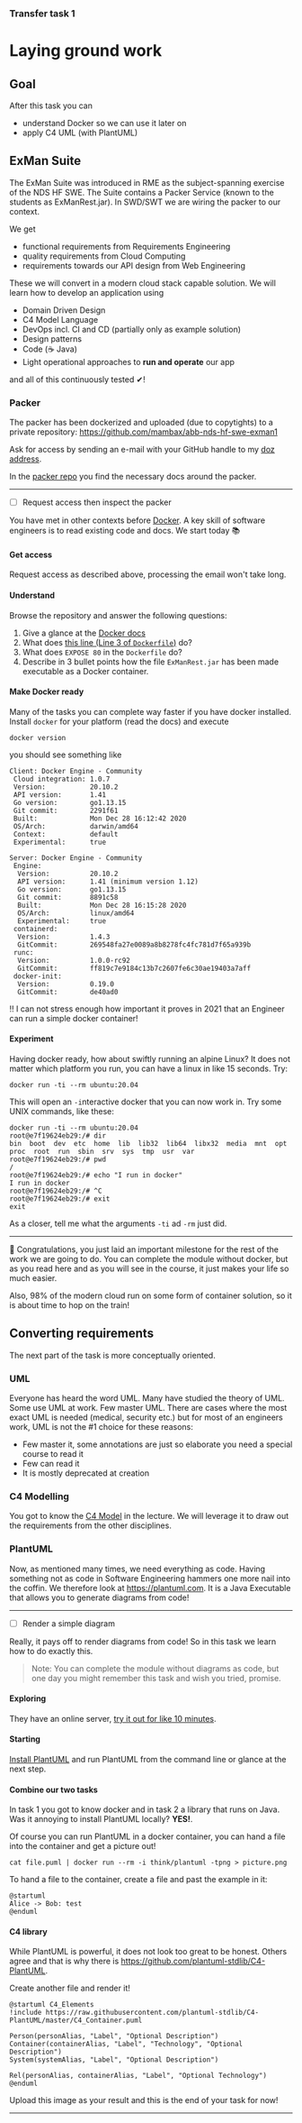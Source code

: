 ### Transfer task 1
# Laying ground work

## Goal

After this task you can

* understand Docker so we can use it later on
* apply C4 UML (with PlantUML)

## ExMan Suite
The ExMan Suite was introduced in RME as the subject-spanning exercise of the NDS HF SWE. The Suite contains a Packer Service (known to the students as ExManRest.jar).
In SWD/SWT we are wiring the packer to our context.

We get
* functional requirements from Requirements Engineering
* quality requirements from Cloud Computing
* requirements towards our API design from Web Engineering

These we will convert in a modern cloud stack capable solution. We will learn how to develop an application using

* Domain Driven Design
* C4 Model Language
* DevOps incl. CI and CD (partially only as example solution)
* Design patterns
* Code (☕️ Java)
* Light operational approaches to **run and operate** our app

and all of this continuously tested ✔!

### Packer
The packer has been dockerized and uploaded (due to copytights) to a private repository: https://github.com/mambax/abb-nds-hf-swe-exman1

Ask for access by sending an e-mail with your GitHub handle to my [doz address](mailto:dominik.meyer@doz.abbts.ch).

In the [packer repo](https://github.com/mambax/abb-nds-hf-swe-exman1) you find the necessary docs around the packer.

---

- [ ] Request access then inspect the packer

You have met in other contexts before [Docker](https://www.docker.com/). A key skill of software engineers is to read existing code and docs. We start today 📚

#### Get access
Request access as described above, processing the email won't take long.

#### Understand
Browse the repository and answer the following questions:

1. Give a glance at the [Docker docs](https://docs.docker.com/)
2. What does [this line (Line 3 of `Dockerfile`)](https://github.com/mambax/abb-nds-hf-swe-exman1/blob/16ee8f45014d8fa056a0aa55b5812eb784cb771e/Dockerfile#L3) do?
3. What does `EXPOSE 80` in the `Dockerfile` do?
4. Describe in 3 bullet points how the file `ExManRest.jar` has been made executable as a Docker container.

#### Make Docker ready
Many of the tasks you can complete way faster if you have docker installed. Install `docker` for your platform (read the docs) and execute 

```shell
docker version
```
you should see something like

```text
Client: Docker Engine - Community
 Cloud integration: 1.0.7
 Version:           20.10.2
 API version:       1.41
 Go version:        go1.13.15
 Git commit:        2291f61
 Built:             Mon Dec 28 16:12:42 2020
 OS/Arch:           darwin/amd64
 Context:           default
 Experimental:      true

Server: Docker Engine - Community
 Engine:
  Version:          20.10.2
  API version:      1.41 (minimum version 1.12)
  Go version:       go1.13.15
  Git commit:       8891c58
  Built:            Mon Dec 28 16:15:28 2020
  OS/Arch:          linux/amd64
  Experimental:     true
 containerd:
  Version:          1.4.3
  GitCommit:        269548fa27e0089a8b8278fc4fc781d7f65a939b
 runc:
  Version:          1.0.0-rc92
  GitCommit:        ff819c7e9184c13b7c2607fe6c30ae19403a7aff
 docker-init:
  Version:          0.19.0
  GitCommit:        de40ad0
```

‼️ I can not stress enough how important it proves in 2021 that an Engineer can run a simple docker container!

#### Experiment

Having docker ready, how about swiftly running an alpine Linux? It does not matter which platform you run, you can have a linux in like 15 seconds. Try:

```shell
docker run -ti --rm ubuntu:20.04
```

This will open an `-i`nteractive docker that you can now work in. Try some UNIX commands, like these:

```text
docker run -ti --rm ubuntu:20.04
root@e7f19624eb29:/# dir
bin  boot  dev	etc  home  lib	lib32  lib64  libx32  media  mnt  opt  proc  root  run	sbin  srv  sys	tmp  usr  var
root@e7f19624eb29:/# pwd
/
root@e7f19624eb29:/# echo "I run in docker"
I run in docker
root@e7f19624eb29:/# ^C
root@e7f19624eb29:/# exit
exit
```

As a closer, tell me what the arguments `-ti` ad `-rm` just did.

---

🎉 Congratulations, you just laid an important milestone for the rest of the work we are going to do. You can complete the module without docker, but as you read here and as you will see in the course, it just makes your life so much easier.

Also, 98% of the modern cloud run on some form of container solution, so it is about time to hop on the train!

## Converting requirements

The next part of the task is more conceptually oriented.

### UML
Everyone has heard the word UML. Many have studied the theory of UML. Some use UML at work. Few master UML. There are cases where the most exact UML is needed (medical, security etc.) but for most of an engineers work, UML is not the #1 choice for these reasons:

* Few master it, some annotations are just so elaborate you need a special course to read it
* Few can read it
* It is mostly deprecated at creation

### C4 Modelling
You got to know the [C4 Model](https://c4model.com/) in the lecture. We will leverage it to draw out the requirements from the other disciplines.

### PlantUML
Now, as mentioned many times, we need everything as code. Having something not as code in Software Engineering hammers one more nail into the coffin.
We therefore look at https://plantuml.com. It is a Java Executable that allows you to generate diagrams from code!

---

- [ ] Render a simple diagram

Really, it pays off to render diagrams from code! So in this task we learn how to do exactly this.

> Note: You can complete the module without diagrams as code, but one day you might remember this task and wish you tried, promise.

#### Exploring
They have an online server, [try it out for like 10 minutes](http://www.plantuml.com/plantuml).

#### Starting
[Install PlantUML](https://plantuml.com/starting) and run PlantUML from the command line or glance at the next step.

#### Combine our two tasks

In task 1 you got to know docker and in task 2 a library that runs on Java. Was it annoying to install PlantUML locally? **YES!**.

Of course you can run PlantUML in a docker container, you can hand a file into the container and get a picture out!

```shell
cat file.puml | docker run --rm -i think/plantuml -tpng > picture.png
```

To hand a file to the container, create a file and past the example in it:

```puml
@startuml
Alice -> Bob: test
@enduml
```

#### C4 library
While PlantUML is powerful, it does not look too great to be honest. Others agree and that is why there is https://github.com/plantuml-stdlib/C4-PlantUML.

Create another file and render it!

```puml
@startuml C4_Elements
!include https://raw.githubusercontent.com/plantuml-stdlib/C4-PlantUML/master/C4_Container.puml

Person(personAlias, "Label", "Optional Description")
Container(containerAlias, "Label", "Technology", "Optional Description")
System(systemAlias, "Label", "Optional Description")

Rel(personAlias, containerAlias, "Label", "Optional Technology")
@enduml
```

Upload this image as your result and this is the end of your task for now!

---